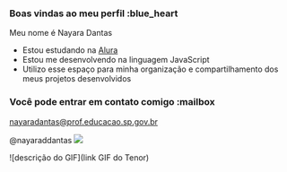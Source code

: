 ### Boas vindas ao meu perfil :blue_heart

Meu nome é Nayara Dantas

- Estou estudando na [Alura](https://www.alura.com.br)
- Estou me desenvolvendo na linguagem JavaScript
- Utilizo esse espaço para minha organização e compartilhamento dos meus projetos desenvolvidos

### Você pode entrar em contato comigo :mailbox

nayaradantas@prof.educacao.sp.gov.br

@nayaraddantas
![](https://tenor.com/pt-PT/view/adventure-time-jake-dog-cartoon-network-cute-gif-17872324)

![descrição do GIF](link GIF do Tenor)

